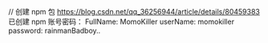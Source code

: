 











// 创建 npm 包
https://blog.csdn.net/qq_36256944/article/details/80459383
已创建 npm 账号密码：
FullName: MomoKiller 
userName: momokiller
password: rainmanBadboy..








